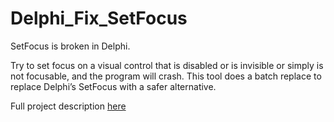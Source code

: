 # Delphi_Fix_SetFocus

SetFocus is broken in Delphi. 

Try to set focus on a visual control that is disabled or is invisible or simply is not focusable, and the program will crash.
This tool does a batch replace to replace Delphi’s SetFocus with a safer alternative.

Full project description [here](https://gabrielmoraru.com/setfocus-is-broken-in-delphi/)

